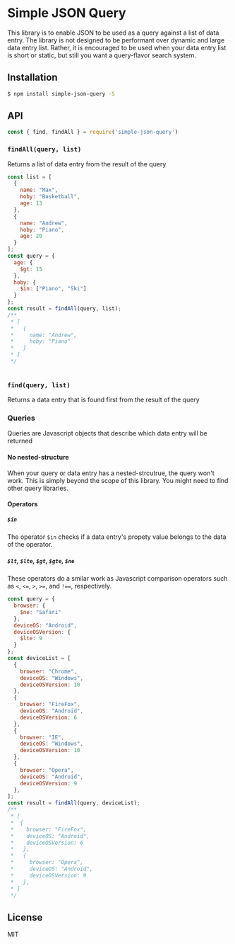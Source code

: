 # Simple JSON Query

This library is to enable JSON to be used as a query against a list of data entry. The library is not designed to be performant over dynamic and large data entry list.
Rather, it is encouraged to be used when your data entry list is short or static, but still you want a query-flavor search system.

## Installation

```bash
$ npm install simple-json-query -S
```

## API

```js
const { find, findAll } = require('simple-json-query')
```

### `findAll(query, list)`
Returns a list of data entry from the result of the query
```js
const list = [
  {
    name: "Max",
    hoby: "Basketball",
    age: 13
  },
  {
    name: "Andrew",
    hoby: "Piano",
    age: 20
  }
];
const query = {
  age: {
    $gt: 15
  },
  hoby: {
    $in: ["Piano", "Ski"]
  }
};
const result = findAll(query, list);
/**
 * [
 *   {
 *     name: "Andrew",
 *     hoby: "Piano"
 *   }
 * ]
 */
 
```

### `find(query, list)`
Returns a data entry that is found first from the result of the query

### Queries

Queries are Javascript objects that describe which data entry will be returned


#### No nested-structure

When your query or data entry has a nested-strcutrue, the query won't work. This is simply beyond the scope of this library.
You might need to find other query libraries.

#### Operators

##### `$in`

The operator `$in` checks if a data entry's propety value belongs to the data of the operator. 

##### `$lt`, `$lte`, `$gt`, `$gte`, `$ne`

These operators do a smilar work as Javascript comparison operators such as `<`, `<=`, `>`, `>=`, and `!==`, respectively.
```js
const query = {
  browser: {
    $ne: "Safari"
  },
  deviceOS: "Android",
  deviceOSVersion: {
    $lte: 9
  }
};
const deviceList = [
  {
    browser: "Chrome",
    deviceOS: "Windows",
    deviceOSVersion: 10
  },
  {
    browser: "FireFox",
    deviceOS: "Android",
    deviceOSVersion: 6
  },
  {
    browser: "IE",
    deviceOS: "Windows",
    deviceOSVersion: 10
  },
  {
    browser: "Opera",
    deviceOS: "Android",
    deviceOSVersion: 9
  },
];
const result = findAll(query, deviceList);
/**
 * [
 *  {
 *    browser: "FireFox",
 *    deviceOS: "Android",
 *    deviceOSVersion: 6
 *   },
 *   {
 *     browser: "Opera",
 *     deviceOS: "Android",
 *     deviceOSVersion: 9
 *   },
 * ]
 */

```

## License

MIT
